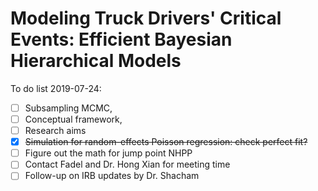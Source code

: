 # Modeling Truck Drivers' Critical Events: Efficient Bayesian Hierarchical Models

To do list 2019-07-24:

- [ ] Subsampling MCMC,
- [ ] Conceptual framework,
- [ ] Research aims
- [x] ~~Simulation for random-effects Poisson regression: check perfect fit?~~
- [ ] Figure out the math for jump point NHPP
- [ ] Contact Fadel and Dr. Hong Xian for meeting time
- [ ] Follow-up on IRB updates by Dr. Shacham
